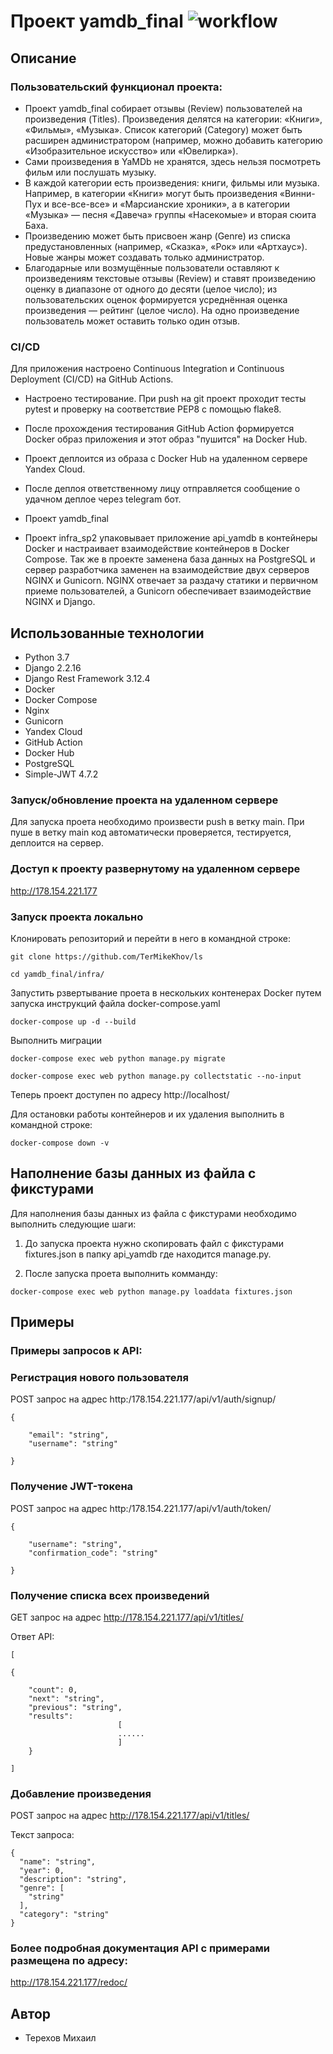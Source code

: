 # Проект yamdb_final  ![workflow](https://github.com/TerMikeKhov/yamdb_final/actions/workflows/yamdb_workflow.yml/badge.svg)

## Описание

### Пользовательский функционал проекта:

* Проект yamdb_final собирает отзывы (Review) пользователей на произведения (Titles). Произведения делятся на категории: «Книги», «Фильмы», «Музыка». Список категорий (Category) может быть расширен администратором (например, можно добавить категорию «Изобразительное искусство» или «Ювелирка»).
* Сами произведения в YaMDb не хранятся, здесь нельзя посмотреть фильм или послушать музыку.
* В каждой категории есть произведения: книги, фильмы или музыка. Например, в категории «Книги» могут быть произведения «Винни-Пух и все-все-все» и «Марсианские хроники», а в категории «Музыка» — песня «Давеча» группы «Насекомые» и вторая сюита Баха.
* Произведению может быть присвоен жанр (Genre) из списка предустановленных (например, «Сказка», «Рок» или «Артхаус»). Новые жанры может создавать только администратор.
* Благодарные или возмущённые пользователи оставляют к произведениям текстовые отзывы (Review) и ставят произведению оценку в диапазоне от одного до десяти (целое число); из пользовательских оценок формируется усреднённая оценка произведения — рейтинг (целое число). На одно произведение пользователь может оставить только один отзыв.

### CI/CD

Для приложения настроено Continuous Integration и Continuous Deployment (CI/CD) на GitHub Actions.

* Настроено тестирование. При push на git проект проходит тесты pytest и проверку на соответствие PEP8 с помощью flake8. 
* После прохождения тестирования GitHub Action формируется Docker образ приложения и этот образ "пушится" на Docker Hub.
* Проект деплоится из образа с Docker Hub на удаленном сервере Yandex Cloud.
* После деплоя ответственному лицу отправляется сообщение о удачном деплое через telegram бот.

* Проект yamdb_final 

* Проект infra_sp2 упаковывает приложение api_yamdb в контейнеры Docker и настраивает взаимодействие контейнеров в Docker Compose. Так же в проекте заменена база данных на PostgreSQL и сервер разработчика заменен на взаимодействие двух серверов NGINX и Gunicorn. NGINX отвечает за раздачу статики и первичном приеме пользователей, а Gunicorn обеспечивает взаимодействие NGINX и Django. 

## Использованные технологии

* Python 3.7
* Django 2.2.16
* Django Rest Framework 3.12.4
* Docker
* Docker Compose
* Nginx
* Gunicorn
* Yandex Cloud
* GitHub Action
* Docker Hub
* PostgreSQL
* Simple-JWT 4.7.2


### Запуск/обновление проекта на удаленном сервере

Для запуска проета необходимо произвести push в ветку main.
При пуше в ветку main код автоматически проверяется, тестируется, деплоится на сервер.

### Доступ к проекту развернутому на удаленном сервере

http://178.154.221.177

### Запуск проекта локально

Клонировать репозиторий и перейти в него в командной строке:

```
git clone https://github.com/TerMikeKhov/ls
```

```
cd yamdb_final/infra/
```

Запустить рзвертывание проета в нескольких контенерах Docker путем запуска инструкций файла docker-compose.yaml

```
docker-compose up -d --build
```

Выполнить миграции
```
docker-compose exec web python manage.py migrate
```

```
docker-compose exec web python manage.py collectstatic --no-input 
```


Теперь проект доступен по адресу http://localhost/

Для остановки работы контейнеров и их удаления выполнить в командной строке:
```
docker-compose down -v
```

## Наполнение базы данных из файла с фикстурами

Для наполнения базы данных из файла с фикстурами необходимо выполнить следующие шаги:

1. До запуска проекта нужно скопировать файл с фикстурами fixtures.json в папку api_yamdb где находится manage.py.

2. После запуска проета  выполнить комманду:

```
docker-compose exec web python manage.py loaddata fixtures.json
```

## Примеры

### Примеры запросов к API:

### Регистрация нового пользователя

POST запрос на адрес
http:/178.154.221.177/api/v1/auth/signup/

```
{

    "email": "string",
    "username": "string"

}
```

### Получение JWT-токена

POST запрос на адрес
http:/178.154.221.177/api/v1/auth/token/

```
{

    "username": "string",
    "confirmation_code": "string"

}
```


### Получение списка всех произведений

GET запрос на адрес
http://178.154.221.177/api/v1/titles/


Ответ API:

```
[

{

    "count": 0,
    "next": "string",
    "previous": "string",
    "results":
                        [
                        ......
                        ]
    }

]
```

### Добавление произведения

POST запрос на адрес
http://178.154.221.177/api/v1/titles/

Текст запроса:

```
{
  "name": "string",
  "year": 0,
  "description": "string",
  "genre": [
    "string"
  ],
  "category": "string"
}
```



### Более подробная документация API с примерами размещена по адресу:
http://178.154.221.177/redoc/

## Автор

* Терехов Михаил
